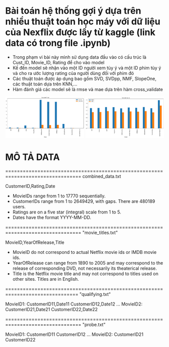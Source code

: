 # Bài toán hệ thống gợi ý dựa trên nhiều thuật toán học máy với dữ liệu của Nexflix được lấy từ kaggle (link data có trong file .ipynb)
- Trong phạm vi bài này mình sử dụng data đầu vào có cấu trúc là Cust_ID, Movie_ID, Rating để cho vào model
- Kế đến model sẽ nhận vào một ID người xem tùy ý và một ID phim tùy ý và cho ra ước lượng rating của người dùng đối với phim đó
- Các thuật toán được áp dụng bao gồm SVD, SVDpp, NMF, SlopeOne, các thuật toán dựa trên KNN,...
- Hàm đánh giá các model sẽ là rmse và mae dựa trên hàm cross_validate

<img src="./validate/time.png" width="250">
<img src="./validate/value.png" width="250">

# MÔ TẢ DATA
================================================================================
combined_data.txt

CustomerID,Rating,Date

- MovieIDs range from 1 to 17770 sequentially.
- CustomerIDs range from 1 to 2649429, with gaps. There are 480189 users.
- Ratings are on a five star (integral) scale from 1 to 5.
- Dates have the format YYYY-MM-DD.

================================================================================
"movie_titles.txt"

MovieID,YearOfRelease,Title

- MovieID do not correspond to actual Netflix movie ids or IMDB movie ids.
- YearOfRelease can range from 1890 to 2005 and may correspond to the release of
  corresponding DVD, not necessarily its theaterical release.
- Title is the Netflix movie title and may not correspond to 
  titles used on other sites.  Titles are in English.

===============================================================================
"qualifying.txt"

MovieID1:
CustomerID11,Date11
CustomerID12,Date12
...
MovieID2:
CustomerID21,Date21
CustomerID22,Date22

================================================================================
"probe.txt"

MovieID1:
CustomerID11
CustomerID12
...
MovieID2:
CustomerID21
CustomerID22
